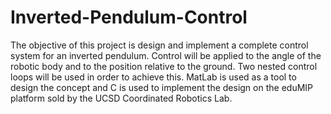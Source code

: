 # Inverted-Pendulum-Control
The objective of this project is design and implement a complete control system for an inverted pendulum. Control will be applied to the angle of the robotic body and to the position relative to the ground. Two nested control loops will be used in order to achieve this. MatLab is used as a tool to design the concept and C is used to implement the design on the eduMIP platform sold by the UCSD Coordinated Robotics Lab.

